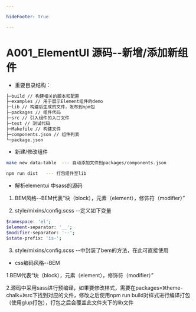 ```yaml
---

hideFooter: true

---
```

# A001_ElementUI 源码--新增/添加新组件 #

- 重要目录结构：

```bash
├─build // 构建相关的脚本和配置
├─examples // 用于展示Element组件的demo
├─lib // 构建后生成的文件，发布到npm包
├─packages // 组件代码
├─src // 引入组件的入口文件
├─test // 测试代码
├─Makefile // 构建文件
├─components.json // 组件列表
└─package.json

```
- 新建/修改组件

```bash
make new data-table  --- 自动添加文件到packages/components.json

npm run dist   --- 打包组件至lib

```
- 解析elementui 中sass的源码

1. BEM风格--BEM代表“块（block），元素（element），修饰符（modifier）”

2. style/mixins/config.scss  --定义如下变量
```bash
$namespace: 'el';
$element-separator: '__';
$modifier-separator: '--';
$state-prefix: 'is-';
```

3. style/mixins/config.scss --中封装了bem的方法，在此可直接使用


- css编码风格--BEM 

1.BEM代表“块（block），元素（element），修饰符（modifier）”

2.源码中采用sass进行预编译，如果要修改样式，需要在packages=》theme-chalk=》src下找到对应的文件，修改之后使用npm run build对样式进行编译打包（使用glup打包），打包之后会覆盖此文件夹下的lib文件




